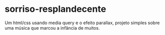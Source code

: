 # sorriso-resplandecente
 Um html/css usando media query e o efeito parallax, projeto simples sobre uma música que marcou a infância de muitos.
